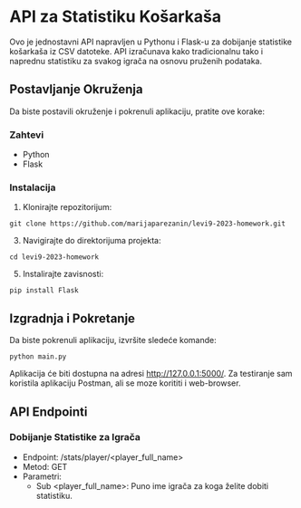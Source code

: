 # API za Statistiku Košarkaša
Ovo je jednostavni API napravljen u Pythonu i Flask-u za dobijanje statistike košarkaša iz CSV datoteke. API izračunava kako tradicionalnu tako i naprednu statistiku za svakog igrača na osnovu pruženih podataka.

## Postavljanje Okruženja
Da biste postavili okruženje i pokrenuli aplikaciju, pratite ove korake:

### Zahtevi
* Python
* Flask

### Instalacija
1. Klonirajte repozitorijum:
```
git clone https://github.com/marijaparezanin/levi9-2023-homework.git
```
3. Navigirajte do direktorijuma projekta:
```
cd levi9-2023-homework
```
5. Instalirajte zavisnosti:
```
pip install Flask
```

## Izgradnja i Pokretanje
Da biste pokrenuli aplikaciju, izvršite sledeće komande:
```
python main.py
```
Aplikacija će biti dostupna na adresi http://127.0.0.1:5000/. Za testiranje sam koristila aplikaciju Postman, ali se moze korititi i web-browser.

## API Endpointi
### Dobijanje Statistike za Igrača
* Endpoint: /stats/player/<player_full_name>
* Metod: GET
* Parametri:
  * Sub <player_full_name>: Puno ime igrača za koga želite dobiti statistiku.
